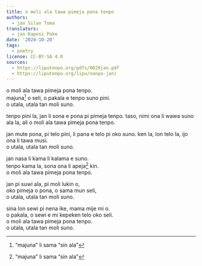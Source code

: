 ```yaml
---
title: o moli ala tawa pimeja pona tenpo
authors:
  - jan Silan Toma
translators:
  - jan Kapesi Pake
date: '2024-10-20'
tags:
  - poetry
license: CC-BY-SA 4.0
sources:
  - https://liputenpo.org/pdfs/0029jan.pdf
  - https://liputenpo.org/lipu/nanpa-jan/
---
```


o moli ala tawa pimeja pona tenpo.  
majuna[^2] o seli, o pakala e tenpo suno pini.  
o utala, utala tan moli suno.

tenpo pini la, jan li sona e pona pi pimeja tenpo.
taso, nimi ona li wawa suno ala la, ali
o moli ala tawa pimeja pona tenpo.

jan mute pona, pi telo pini, li pana e telo pi oko suno.
ken la, lon telo la, ijo ona li tawa musi.  
o utala, utala tan moli suno.

jan nasa li kama li kalama e suno.  
tenpo kama la, sona ona li apeja[^2] kin.  
o moli ala tawa pimeja pona tenpo.

jan pi suwi ala, pi moli lukin o,  
oko pimeja o pona, o sama mun seli,  
o utala, utala tan moli suno.

sina lon sewi pi nena ike, mama mije mi o.  
o pakala, o sewi e mi kepeken telo oko seli.  
o moli ala tawa pimeja pona tenpo.  
o utala, utala tan moli suno.

[^1]: open tan jan Silan Toma; ante toki tan jan Kapesi Pake
[^2]: “majuna” li sama “sin ala”
[^3]: “apeja” li pilin ike tan ni: sina ike
